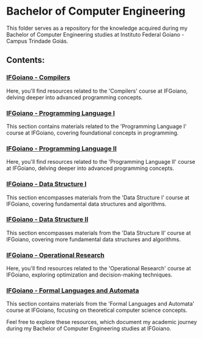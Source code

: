 # Bachelor of Computer Engineering

This folder serves as a repository for the knowledge acquired during my Bachelor of Computer Engineering studies at Instituto Federal Goiano - Campus Trindade Goiás.

## Contents:

### [IFGoiano - Compilers](https://github.com/kayckdelfino/public_knowledge_base/tree/main/Bachelor%20of%20Computer%20Engineering/IFGoiano%20-Compilers)

Here, you'll find resources related to the 'Compilers' course at IFGoiano, delving deeper into advanced programming concepts.

### [IFGoiano - Programming Language I](https://github.com/kayckdelfino/public_knowledge_base/tree/main/Bachelor%20of%20Computer%20Engineering/IFGoiano%20-%20Programming%20Language%20I)

This section contains materials related to the 'Programming Language I' course at IFGoiano, covering foundational concepts in programming.

### [IFGoiano - Programming Language II](https://github.com/kayckdelfino/public_knowledge_base/tree/main/Bachelor%20of%20Computer%20Engineering/IFGoiano%20-%20Programming%20Language%20II)

Here, you'll find resources related to the 'Programming Language II' course at IFGoiano, delving deeper into advanced programming concepts.

### [IFGoiano - Data Structure I](https://github.com/kayckdelfino/public_knowledge_base/tree/main/Bachelor%20of%20Computer%20Engineering/IFGoiano%20-%20Data%20Structure%20I)

This section encompasses materials from the 'Data Structure I' course at IFGoiano, covering fundamental data structures and algorithms.

### [IFGoiano - Data Structure II](https://github.com/kayckdelfino/public_knowledge_base/tree/main/Bachelor%20of%20Computer%20Engineering/IFGoiano%20-%20Data%20Structure%20II)

This section encompasses materials from the 'Data Structure II' course at IFGoiano, covering more fundamental data structures and algorithms.

### [IFGoiano - Operational Research](https://github.com/kayckdelfino/public_knowledge_base/tree/main/Bachelor%20of%20Computer%20Engineering/IFGoiano%20-%20Operational%20Research)

Here, you'll find resources related to the 'Operational Research' course at IFGoiano, exploring optimization and decision-making techniques.

### [IFGoiano - Formal Languages and Automata](https://github.com/kayckdelfino/public_knowledge_base/tree/main/Bachelor%20of%20Computer%20Engineering/IFGoiano%20-%20Formal%20Languages%20and%20Automata)

This section contains materials from the 'Formal Languages and Automata' course at IFGoiano, focusing on theoretical computer science concepts.

Feel free to explore these resources, which document my academic journey during my Bachelor of Computer Engineering studies at IFGoiano.
